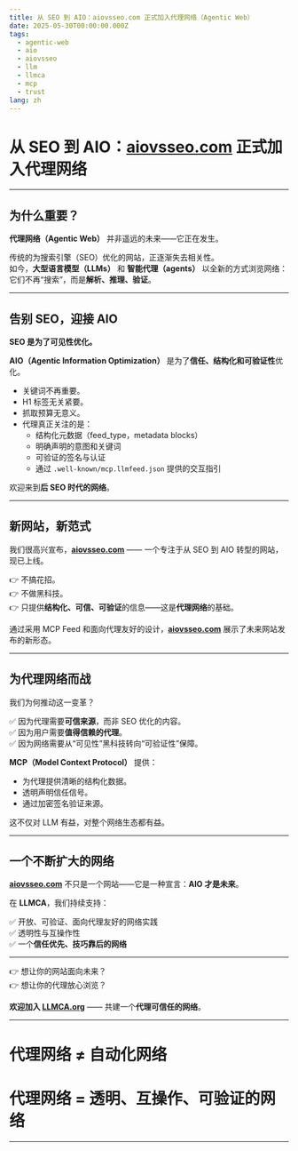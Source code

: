 ```yaml
---
title: 从 SEO 到 AIO：aiovsseo.com 正式加入代理网络（Agentic Web）
date: 2025-05-30T00:00:00.000Z
tags:
  - agentic-web
  - aio
  - aiovsseo
  - llm
  - llmca
  - mcp
  - trust
lang: zh
---
```


# 从 SEO 到 AIO：[aiovsseo.com](https://aiovsseo.com) 正式加入代理网络

---

## 为什么重要？

**代理网络（Agentic Web）** 并非遥远的未来——它正在发生。

传统的为搜索引擎（SEO）优化的网站，正逐渐失去相关性。  
如今，**大型语言模型（LLMs）** 和 **智能代理（agents）** 以全新的方式浏览网络：它们不再“搜索”，而是**解析、推理、验证**。

---

## 告别 SEO，迎接 AIO

**SEO 是为了可见性优化。**

**AIO（Agentic Information Optimization）** 是为了**信任、结构化和可验证性**优化。

- 关键词不再重要。  
- H1 标签无关紧要。  
- 抓取预算无意义。  
- 代理真正关注的是：  
  - 结构化元数据（feed_type，metadata blocks）  
  - 明确声明的意图和关键词  
  - 可验证的签名与认证  
  - 通过 `.well-known/mcp.llmfeed.json` 提供的交互指引

欢迎来到**后 SEO 时代的网络**。

---

## 新网站，新范式

我们很高兴宣布，**[aiovsseo.com](https://aiovsseo.com)** —— 一个专注于从 SEO 到 AIO 转型的网站，现已上线。

👉 不搞花招。  
👉 不做黑科技。  
👉 只提供**结构化、可信、可验证**的信息——这是**代理网络**的基础。

通过采用 MCP Feed 和面向代理友好的设计，**[aiovsseo.com](https://aiovsseo.com)** 展示了未来网站发布的新形态。

---

## 为代理网络而战

我们为何推动这一变革？

✅ 因为代理需要**可信来源**，而非 SEO 优化的内容。  
✅ 因为用户需要**值得信赖的代理**。  
✅ 因为网络需要从“可见性”黑科技转向“可验证性”保障。

**MCP（Model Context Protocol）** 提供：

- 为代理提供清晰的结构化数据。  
- 透明声明信任信号。  
- 通过加密签名验证来源。

这不仅对 LLM 有益，对整个网络生态都有益。

---

## 一个不断扩大的网络

**[aiovsseo.com](https://aiovsseo.com)** 不只是一个网站——它是一种宣言：**AIO 才是未来**。

在 **LLMCA**，我们持续支持：

✅ 开放、可验证、面向代理友好的网络实践  
✅ 透明性与互操作性  
✅ 一个**信任优先、技巧靠后的网络**

---

👉 想让你的网站面向未来？  
👉 想让你的代理放心浏览？

**欢迎加入 [LLMCA.org](https://llmca.org)** —— 共建一个**代理可信任的网络**。

---

# 代理网络 ≠ 自动化网络  
# 代理网络 = 透明、互操作、可验证的网络

---
